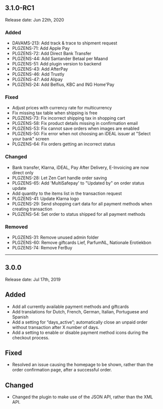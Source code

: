 ## 3.1.0-RC1
Release date: Jun 22th, 2020

### Added
+ DAVAMS-213: Add track & trace to shipment request
+ PLGZENS-71: Add Apple Pay
+ PLGZENS-72: Add Direct Bank Transfer
+ PLGZENS-44: Add Santander Betaal per Maand
+ PLGZENS-51: Add plugin version to backend
+ PLGZENS-43: Add AfterPay
+ PLGZENS-46: Add Trustly
+ PLGZENS-47: Add Alipay
+ PLGZENS-24: Add Belfius, KBC and ING Home'Pay

### Fixed 
+ Adjust prices with currency rate for multicurrency
+ Fix missing tax table when shipping is free
+ PLGZENS-73: Fix incorrect shipping tax in shopping cart
+ PLGZENS-58: Fix product details missing in confirmation email
+ PLGZENS-53: Fix cannot save orders when images are enabled
+ PLGZENS-50: Fix error when not choosing an iDEAL issuer at "Select your bank" screen
+ PLGZENS-64: Fix orders getting an incorrect status

### Changed
+ Bank transfer, Klarna, iDEAL, Pay After Delivery, E-Invoicing are now direct only
+ PLGZENS-28: Let Zen Cart handle order saving
+ PLGZENS-65: Add 'MultiSafepay' to "Updated by" on order status update
+ Add quantity to the items list in the transaction request
+ PLGZENS-41: Update Klarna logo
+ PLGZENS-29: Send shopping cart data for all payment methods when creating transaction
+ PLGZENS-54: Set order to status shipped for all payment methods

### Removed
+ PLGZENS-31: Remove unused admin folder
+ PLGZENS-60: Remove giftcards Lief, ParfumNL, Nationale Erotiekbon
+ PLGZENS-74: Remove FerBuy

***

## 3.0.0
Release date: Jul 17th, 2019

## Added
+ Add all currently available payment methods and giftcards
+ Add translations for Dutch, French, German, Italian, Portuguese and Spanish
+ Add a setting for “days_active”; automatically close an unpaid order without transaction after X number of days.
+ Add a setting to enable or disable payment method icons during the checkout process.

## Fixed
+ Resolved an issue causing the homepage to be shown, rather than the order confirmation page, after a successful order.

## Changed
+ Changed the plugin to make use of the JSON API, rather than the XML API.
